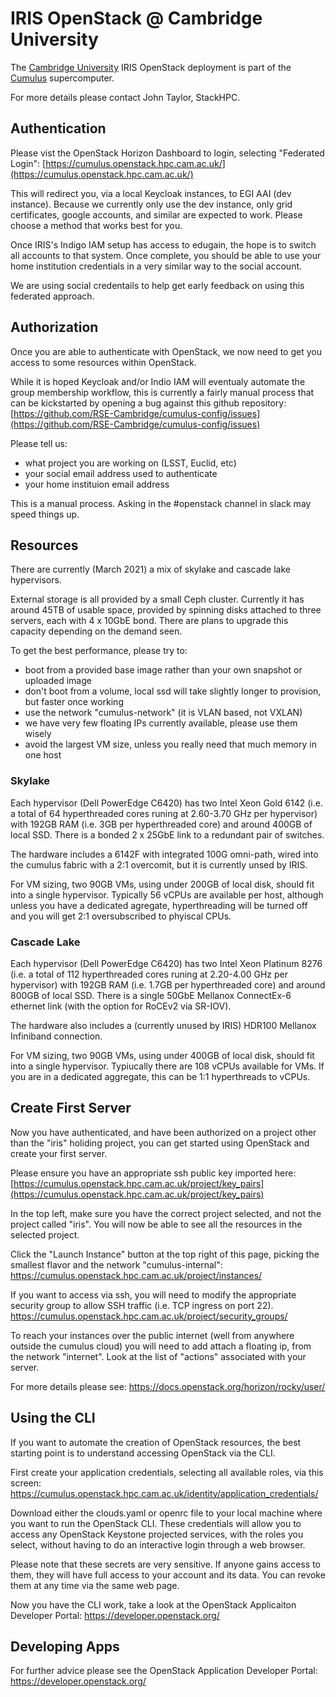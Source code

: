 # IRIS OpenStack @ Cambridge University

The [Cambridge University](https://www.hpc.cam.ac.uk/) IRIS OpenStack deployment is part of the [Cumulus](https://www.top500.org/system/179577) supercomputer.

For more details please contact John Taylor, StackHPC.

## Authentication

Please vist the OpenStack Horizon Dashboard to login, selecting "Federated Login":
[https://cumulus.openstack.hpc.cam.ac.uk/](https://cumulus.openstack.hpc.cam.ac.uk/)

This will redirect you, via a local Keycloak instances, to EGI AAI (dev instance).
Because we currently only use the dev instance, only grid certificates, google accounts,
and similar are expected to work. Please choose a method that works best for you.

Once IRIS's Indigo IAM setup has access to edugain, the hope is to switch all accounts
to that system. Once complete, you should be able to use your home institution
credentials in a very similar way to the social account.

We are using social credentails to help get early feedback on using this federated
approach.

## Authorization

Once you are able to authenticate with OpenStack, we now need to get you access to some
resources within OpenStack.

While it is hoped Keycloak and/or Indio IAM will eventualy automate the group membership
workflow, this is currently a fairly manual process that can be kickstarted by opening a
bug against this github repository:
[https://github.com/RSE-Cambridge/cumulus-config/issues](https://github.com/RSE-Cambridge/cumulus-config/issues)

Please tell us:

* what project you are working on (LSST, Euclid, etc)
* your social email address used to authenticate
* your home instituion email address

This is a manual process. Asking in the #openstack channel in slack may speed things up.

## Resources

There are currently (March 2021) a mix of skylake and cascade lake hypervisors.

External storage is all provided by a small Ceph cluster. Currently it has
around 45TB of usable space, provided by spinning disks attached to three
servers, each with 4 x 10GbE bond. There are plans to upgrade this capacity
depending on the demand seen.

To get the best performance, please try to:

* boot from a provided base image rather than your own snapshot or uploaded image
* don't boot from a volume, local ssd will take slightly longer to provision, but faster once working
* use the network "cumulus-network" (it is VLAN based, not VXLAN)
* we have very few floating IPs currently available, please use them wisely
* avoid the largest VM size, unless you really need that much memory in one host

### Skylake

Each hypervisor (Dell PowerEdge C6420) has two Intel Xeon Gold 6142
(i.e. a total of 64 hyperthreaded cores runing at 2.60-3.70 GHz per hypervisor)
with 192GB RAM (i.e. 3GB per hyperthreaded core) and around 400GB of local SSD.
There is a bonded 2 x 25GbE link to a redundant pair of switches.

The hardware includes a 6142F with integrated 100G omni-path, wired into the
cumulus fabric with a 2:1 overcomit, but it is currently unsed by IRIS.

For VM sizing, two 90GB VMs, using under 200GB of local disk, should fit into
a single hypervisor. Typically 56 vCPUs are available per host, although
unless you have a dedicated agregate, hyperthreading will be turned off and
you will get 2:1 oversubscribed to phyiscal CPUs.

### Cascade Lake

Each hypervisor (Dell PowerEdge C6420) has two Intel Xeon Platinum 8276
(i.e. a total of 112 hyperthreaded cores runing at 2.20-4.00 GHz per hypervisor)
with 192GB RAM (i.e. 1.7GB per hyperthreaded core) and around 800GB of local SSD.
There is a single 50GbE Mellanox ConnectEx-6 ethernet link
(with the option for RoCEv2 via SR-IOV).

The hardware also includes a (currently unused by IRIS) HDR100
Mellanox Infiniband connection.

For VM sizing, two 90GB VMs, using under 400GB of local disk, should fit into
a single hypervisor. Typiucally there are 108 vCPUs available for VMs.
If you are in a dedicated aggregate, this can be 1:1 hyperthreads to vCPUs.

## Create First Server

Now you have authenticated, and have been authorized on a project other than the "iris"
holiding project, you can get started using OpenStack and create your first server.

Please ensure you have an appropriate ssh public key imported here:
[https://cumulus.openstack.hpc.cam.ac.uk/project/key_pairs](https://cumulus.openstack.hpc.cam.ac.uk/project/key_pairs)

In the top left, make sure you have the correct project selected,
and not the project called "iris". You will now be able to see all
the resources in the selected project.

Click the "Launch Instance" button at the top right of this page,
picking the smallest flavor and the network "cumulus-internal":
https://cumulus.openstack.hpc.cam.ac.uk/project/instances/

If you want to access via ssh, you will need to modify the appropriate security group
to allow SSH traffic (i.e. TCP ingress on port 22).
https://cumulus.openstack.hpc.cam.ac.uk/project/security_groups/

To reach your instances over the public internet
(well from anywhere outside the cumulus cloud)
you will need to add attach a floating ip, from the network "internet".
Look at the list of "actions" associated with your server.

For more details please see:
https://docs.openstack.org/horizon/rocky/user/

## Using the CLI

If you want to automate the creation of OpenStack resources, the best starting
point is to understand accessing OpenStack via the CLI.

First create your application credentials, selecting all available roles,
via this screen:
https://cumulus.openstack.hpc.cam.ac.uk/identity/application_credentials/

Download either the clouds.yaml or openrc file to your local machine where
you want to run the OpenStack CLI. These credentials will allow you to access
any OpenStack Keystone projected services, with the roles you select, without
having to do an interactive login through a web browser.

Please note that these secrets are very sensitive. If anyone gains access to them,
they will have full access to your account and its data. You can revoke them at
any time via the same web page. 

Now you have the CLI work, take a look at the OpenStack Applicaiton Developer Portal:
https://developer.openstack.org/

## Developing Apps

For further advice please see the OpenStack Application Developer Portal:
https://developer.openstack.org/
